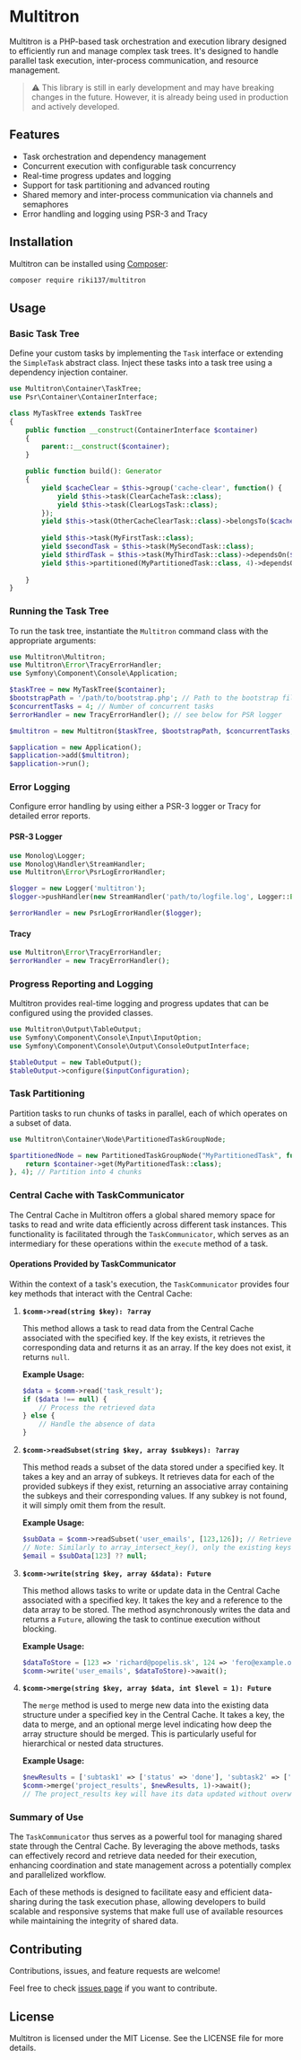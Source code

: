 # Multitron

Multitron is a PHP-based task orchestration and execution library designed to efficiently run and manage complex task trees. 
It's designed to handle parallel task execution, inter-process communication, and resource management.

> ⚠️ This library is still in early development and may have breaking changes in the future.
> However, it is already being used in production and actively developed.

## Features

- Task orchestration and dependency management
- Concurrent execution with configurable task concurrency
- Real-time progress updates and logging
- Support for task partitioning and advanced routing
- Shared memory and inter-process communication via channels and semaphores
- Error handling and logging using PSR-3 and Tracy

## Installation

Multitron can be installed using [Composer](https://getcomposer.org/):

```sh
composer require riki137/multitron
```

## Usage

### Basic Task Tree

Define your custom tasks by implementing the `Task` interface or extending the `SimpleTask` abstract class. Inject these tasks into a task tree using a dependency injection container.

```php
use Multitron\Container\TaskTree;
use Psr\Container\ContainerInterface;

class MyTaskTree extends TaskTree
{
    public function __construct(ContainerInterface $container)
    {
        parent::__construct($container);
    }

    public function build(): Generator
    {
        yield $cacheClear = $this->group('cache-clear', function() {
            yield $this->task(ClearCacheTask::class);
            yield $this->task(ClearLogsTask::class);
        });
        yield $this->task(OtherCacheClearTask::class)->belongsTo($cacheClear);
        
        yield $this->task(MyFirstTask::class);
        yield $secondTask = $this->task(MySecondTask::class);
        yield $thirdTask = $this->task(MyThirdTask::class)->dependsOn($secondTask);
        yield $this->partitioned(MyPartitionedTask::class, 4)->dependsOn($thirdTask, $cacheClear);
        
    }
}
```

### Running the Task Tree

To run the task tree, instantiate the `Multitron` command class with the appropriate arguments:

```php
use Multitron\Multitron;
use Multitron\Error\TracyErrorHandler;
use Symfony\Component\Console\Application;

$taskTree = new MyTaskTree($container);
$bootstrapPath = '/path/to/bootstrap.php'; // Path to the bootstrap file that returns an instance of a PSR container or Nette Container
$concurrentTasks = 4; // Number of concurrent tasks
$errorHandler = new TracyErrorHandler(); // see below for PSR logger

$multitron = new Multitron($taskTree, $bootstrapPath, $concurrentTasks, $errorHandler);

$application = new Application();
$application->add($multitron);
$application->run();
```

### Error Logging

Configure error handling by using either a PSR-3 logger or Tracy for detailed error reports.

#### PSR-3 Logger

```php
use Monolog\Logger;
use Monolog\Handler\StreamHandler;
use Multitron\Error\PsrLogErrorHandler;

$logger = new Logger('multitron');
$logger->pushHandler(new StreamHandler('path/to/logfile.log', Logger::ERROR));

$errorHandler = new PsrLogErrorHandler($logger);
```

#### Tracy

```php
use Multitron\Error\TracyErrorHandler;
$errorHandler = new TracyErrorHandler();
```

### Progress Reporting and Logging

Multitron provides real-time logging and progress updates that can be configured using the provided classes.

```php
use Multitron\Output\TableOutput;
use Symfony\Component\Console\Input\InputOption;
use Symfony\Component\Console\Output\ConsoleOutputInterface;

$tableOutput = new TableOutput();
$tableOutput->configure($inputConfiguration);
```

### Task Partitioning

Partition tasks to run chunks of tasks in parallel, each of which operates on a subset of data.

```php
use Multitron\Container\Node\PartitionedTaskGroupNode;

$partitionedNode = new PartitionedTaskGroupNode("MyPartitionedTask", function() use ($container) {
    return $container->get(MyPartitionedTask::class);
}, 4); // Partition into 4 chunks
```

### Central Cache with TaskCommunicator

The Central Cache in Multitron offers a global shared memory space for tasks to read and write data efficiently across different task instances. This functionality is facilitated through the `TaskCommunicator`, which serves as an intermediary for these operations within the `execute` method of a task.

#### Operations Provided by TaskCommunicator

Within the context of a task's execution, the `TaskCommunicator` provides four key methods that interact with the Central Cache:

1. **`$comm->read(string $key): ?array`**

   This method allows a task to read data from the Central Cache associated with the specified key. If the key exists, it retrieves the corresponding data and returns it as an array. If the key does not exist, it returns `null`.

   **Example Usage:**

   ```php
   $data = $comm->read('task_result');
   if ($data !== null) {
       // Process the retrieved data
   } else {
       // Handle the absence of data
   }
   ```

2. **`$comm->readSubset(string $key, array $subkeys): ?array`**

   This method reads a subset of the data stored under a specified key. It takes a key and an array of subkeys. It retrieves data for each of the provided subkeys if they exist, returning an associative array containing the subkeys and their corresponding values. If any subkey is not found, it will simply omit them from the result.

   **Example Usage:**

   ```php
   $subData = $comm->readSubset('user_emails', [123,126]); // Retrieve emails for user IDs 123 and 126
   // Note: Similarly to array_intersect_key(), only the existing keys are returned
   $email = $subData[123] ?? null;
   ```

3. **`$comm->write(string $key, array &$data): Future`**

   This method allows tasks to write or update data in the Central Cache associated with a specified key. It takes the key and a reference to the data array to be stored. The method asynchronously writes the data and returns a `Future`, allowing the task to continue execution without blocking.

   **Example Usage:**

   ```php
   $dataToStore = [123 => 'richard@popelis.sk', 124 => 'fero@example.org'];
   $comm->write('user_emails', $dataToStore)->await();
   ```

4. **`$comm->merge(string $key, array $data, int $level = 1): Future`**

   The `merge` method is used to merge new data into the existing data structure under a specified key in the Central Cache. It takes a key, the data to merge, and an optional merge level indicating how deep the array structure should be merged. This is particularly useful for hierarchical or nested data structures.

   **Example Usage:**

   ```php
   $newResults = ['subtask1' => ['status' => 'done'], 'subtask2' => ['status' => 'pending']];
   $comm->merge('project_results', $newResults, 1)->await();
   // The project_results key will have its data updated without overwriting existing entries
   ```

### Summary of Use

The `TaskCommunicator` thus serves as a powerful tool for managing shared state through the Central Cache. By leveraging the above methods, tasks can effectively record and retrieve data needed for their execution, enhancing coordination and state management across a potentially complex and parallelized workflow.

Each of these methods is designed to facilitate easy and efficient data-sharing during the task execution phase, allowing developers to build scalable and responsive systems that make full use of available resources while maintaining the integrity of shared data.

## Contributing

Contributions, issues, and feature requests are welcome!

Feel free to check [issues page](https://github.com/username/multitron/issues) if you want to contribute.

## License

Multitron is licensed under the MIT License. See the LICENSE file for more details.
